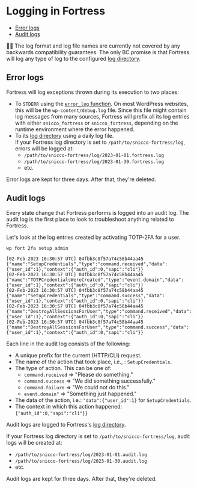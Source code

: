 # Logging in Fortress

<!-- TOC -->
* [Error logs](#error-logs)
* [Audit logs](#audit-logs)
<!-- TOC -->

🚨🚨 The log format and log file names are currently not covered by any backwards compatibility guarantees.
The only BC promise is that Fortress will log any type of log to the configured [log directory](../getting-started/02_installation.md#create-a-fortress-home-directory).

## Error logs

Fortress will log exceptions thrown during its execution to two places:

- To `STDERR` using the [`error_log` function](https://www.php.net/manual/en/function.error-log.php). On most WordPress websites, this will be the `wp-content/debug.log` file. Since this file might contain log messages from many sources, Fortress will prefix all its log entries with either `snicco_fortress` or `snicco_fortress`, depending on the runtime environment where the error happened.
- To its [log directory](../getting-started/02_installation.md#create-a-fortress-home-directory) using a daily log file.
  <br>If your Fortress log directory is set to `/path/to/snicco-fortress/log`, errors will be logged at:
    - `/path/to/snicco-fortress/log/2023-01-01.fortress.log`
    - `/path/to/snicco-fortress/log/2023-01-30.fortress.log`
    - etc.

Error logs are kept for three days. After that, they're deleted.

## Audit logs

Every state change that Fortress performs is logged into an audit log.
The audit log is the first place to look to troubleshoot anything related to Fortress.

Let's look at the log entries created by activating TOTP-2FA for a user.

```shell
wp fort 2fa setup admin
```

```log
[02-Feb-2023 16:30:57 UTC] 04fbb3c8f57a74c58b44aa45 {"name":"SetupCredentials","type":"command.received","data":{"user_id":1},"context":{"auth_id":0,"sapi":"cli"}}
[02-Feb-2023 16:30:57 UTC] 04fbb3c8f57a74c58b44aa45 {"name":"TOTPCredentialsWereCreated","type":"event.domain","data":{"user_id":1},"context":{"auth_id":0,"sapi":"cli"}}
[02-Feb-2023 16:30:57 UTC] 04fbb3c8f57a74c58b44aa45 {"name":"SetupCredentials","type":"command.success","data":{"user_id":1},"context":{"auth_id":0,"sapi":"cli"}}
[02-Feb-2023 16:30:57 UTC] 04fbb3c8f57a74c58b44aa45 {"name":"DestroyAllSessionsForUser","type":"command.received","data":{"user_id":1},"context":{"auth_id":0,"sapi":"cli"}}
[02-Feb-2023 16:30:57 UTC] 04fbb3c8f57a74c58b44aa45 {"name":"DestroyAllSessionsForUser","type":"command.success","data":{"user_id":1},"context":{"auth_id":0,"sapi":"cli"}}
```

Each line in the audit log consists of the following:

- A unique prefix for the current (HTTP/CLI) request.
- The name of the action that took place, i.e., : `SetupCredentials`.
- The type of action. This can be one of:
    - `command.received` => "Please do something."
    - `command.success` => "We did something successfully."
    - `command.failure` => "We could not do this."
    - `event.domain"` => "Something just happened."
- The data of the action, i.e.: `"data":{"user_id":1}` for `SetupCredentials`.
- The context in which this action happened: `{"auth_id":0,"sapi":"cli"}}`

Audit logs are logged to Fortress's [log directory](../getting-started/02_installation.md#create-a-fortress-home-directory).

If your Fortress log directory is set to `/path/to/snicco-fortress/log`, audit logs will be created at:
- `/path/to/snicco-fortress/log/2023-01-01.audit.log`
- `/path/to/snicco-fortress/log/2023-01-30.audit.log`
- etc.

Audit logs are kept for three days. After that, they're deleted.